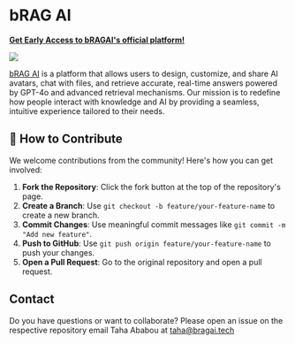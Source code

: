 # bRAG AI

**[Get Early Access to bRAGAI's official platform!](https://bragai.tech)**

<img src="https://pbs.twimg.com/profile_banners/1858826313487753216/1732013911/1500x500">

[bRAG AI](https://bragai.tech) is a platform that allows users to design, customize, and share AI avatars, chat with files, and retrieve accurate, real-time answers powered by GPT-4o and advanced retrieval mechanisms. Our mission is to redefine how people interact with knowledge and AI by providing a seamless, intuitive experience tailored to their needs.

## 🌟 How to Contribute

We welcome contributions from the community! Here's how you can get
involved:

1.  **Fork the Repository**: Click the fork button at the top of the
    repository's page.
2.  **Create a Branch**: Use `git checkout -b feature/your-feature-name`
    to create a new branch.
3.  **Commit Changes**: Use meaningful commit messages like
    `git commit -m "Add new feature"`.
4.  **Push to GitHub**: Use `git push origin feature/your-feature-name`
    to push your changes.
5.  **Open a Pull Request**: Go to the original repository and open a
    pull request.

## Contact
Do you have questions or want to collaborate? Please open an issue on the respective repository email Taha Ababou at taha@bragai.tech

